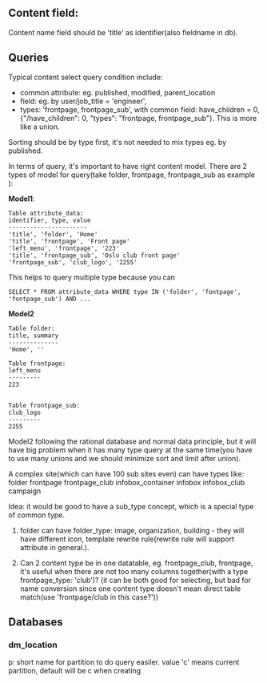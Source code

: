 Content field:
-----------
Content name field should be 'title' as identifier(also fieldname in db).

Queries
---------
Typical content select query condition include:
  - common attribute: eg. published, modified, parent_location
  - field: eg. by user/job_title = 'engineer',
  - types: 'frontpage, frontpage_sub', with common field: have_children = 0, {"/have_children": 0, "types": "frontpage, frontpage_sub"}. This is more like a union.

Sorting should be by type first, it's not needed to mix types eg. by published.


In terms of query, it's important to have right content model. There are 2 types of model for query(take folder, frontpage, frontpage_sub as example ):

**Model1**:
```
Table attribute_data:
identifier, type, value
----------------------
'title', 'folder', 'Home'
'title', 'frontpage', 'Front page'
'left_menu', 'frontpage', '223'
'title', 'frontpage_sub', 'Oslo club front page'
'frontpage_sub', 'club_logo', '2255'
```

This helps to query multiple type because you can

```
SELECT * FROM attribute_data WHERE type IN ('folder', 'fontpage', 'fontpage_sub') AND ...
```

**Model2**
```
Table folder:
title, summary
--------------
'Home', ''

Table frontpage:
left_menu
---------
223


Table frontpage_sub:
club_logo
---------
2255

```
Model2 following the rational database and normal data principle, but it will have big problem when it has many type query at the same time(you have to use many unions and we should minimize sort and limit after union).

A complex site(which can have 100 sub sites even) can have types like:
folder
frontpage
frontpage_club
infobox_container
infobox
infobox_club
campaign

Idea: it would be good to have a sub_type concept, which is a special type of common type.
1) folder can have folder_type: image, organization, building - they will have different icon, template rewrite rule(rewrite rule will support attribute in general.).

2) Can 2 content type be in one datatable, eg. frontpage_club, frontpage, it's useful when there are not too many columns together(with a type frontpage_type: 'club')? (it can be both good for selecting, but bad for name conversion since one content type doesn't mean direct table match(use 'frontpage/club in this case?'))


Databases
----------
### dm_location
p: short name for partition to do query easiler. value 'c' means current partition, default will be c when creating
